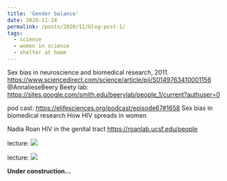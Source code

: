 ```yaml
---
title: 'Gender balance'
date: 2020-11-24
permalink: /posts/2020/11/blog-post-1/
tags:
  - science
  - women in science
  - shelter at home
---
```




Sex bias in neuroscience and biomedical research, 2011. 
https://www.sciencedirect.com/science/article/pii/S0149763410001156 
@AnnalieseBeery
Beety lab: https://sites.google.com/smith.edu/beerylab/people_1/current?authuser=0

pod cast: 
https://elifesciences.org/podcast/episode67#1658 
Sex bias in biomedical research
How HIV spreads in women

Nadia Roan
HIV in the genital tract 
https://roanlab.ucsf.edu/people 




lecture:
![](/images/file-name.png)

lecture:
![](/images/file-name.png)

**Under construction...**

